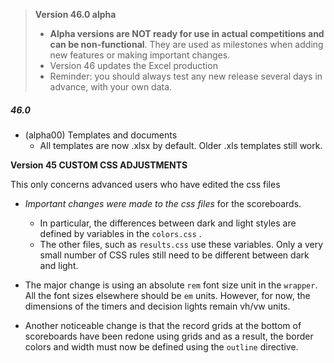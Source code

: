 > **Version 46.0 alpha**	
>
> - **Alpha versions are NOT ready for use in actual competitions and can be non-functional**.  They are used as milestones when adding new features or making important changes.
> - Version 46 updates the Excel production
> - Reminder: you should always test any new release several days in advance, with your own data.

##### 46.0
- (alpha00) Templates and documents
  - All templates are now .xlsx by default.  Older .xls templates still work.



**Version 45 CUSTOM CSS ADJUSTMENTS**

This only concerns advanced users who have edited the css files

- *Important changes were made to the css files* for the scoreboards.  
  - In particular, the differences between dark and light styles are defined by variables in the  `colors.css` . 
  - The other files, such as `results.css` use these variables. Only a very small number of CSS rules still need to be different between dark and light.

- The major change is using an absolute `rem` font size unit in the `wrapper`.  All the font sizes elsewhere should be `em` units.   However, for now, the dimensions of the timers and decision lights remain vh/vw units.
- Another noticeable change is that the record grids at the bottom of scoreboards have been redone using grids and as a result, the border colors and width must now be defined using the `outline` directive.

